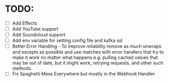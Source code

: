 # TODO:
- [ ] Add Effects
- [ ] Add YouTube support
- [ ] Add Soundcloud support
- [ ] Add env variable for setting config file and kafka ssl 
- [ ] Better Error Handling - To Improve reliability remove as much unwraps and excepts as possible and use matches with error handlers that try to make it work no matter what happens e.g. pulling cached values that may be out of date, but it might work, retrying requests, and other such methods.
- [ ] Fix Spaghetti Mess Everywhere but mostly in the Webhook Handler